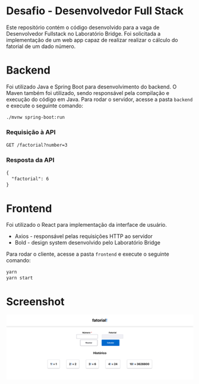 # Desafio - Desenvolvedor Full Stack

Este repositório contém o código desenvolvido para a vaga de Desenvolvedor Fullstack no Laboratório Bridge. Foi solicitada a implementação de um web app capaz de realizar realizar o cálculo do fatorial de um dado número.

# Backend

Foi utilizado Java e Spring Boot para desenvolvimento do backend. O Maven também foi utilizado, sendo responsável pela compilação e execução do código em Java. Para rodar o servidor, acesse a pasta `backend` e execute o seguinte comando:

```
./mvnw spring-boot:run
```

### Requisição à API

```
GET /factorial?number=3
```

### Resposta da API

```
{
  "factorial": 6
}
```

# Frontend

Foi utilizado o React para implementação da interface de usuário.

- Axios - responsável pelas requisições HTTP ao servidor
- Bold - design system desenvolvido pelo Laboratório Bridge

Para rodar o cliente, acesse a pasta `frontend` e execute o seguinte comando:

```
yarn
yarn start
```

# Screenshot

![](/screens/factorial.png)
